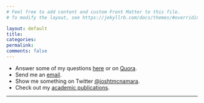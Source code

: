 ```yaml
---
# Feel free to add content and custom Front Matter to this file.
# To modify the layout, see https://jekyllrb.com/docs/themes/#overriding-theme-defaults

layout: default
title:
categories:
permalink:
comments: false
---
```


- Answer some of my questions [here](/pages/questions.md) or on [Quora](https://www.quora.com/profile/Josh-McNamara/questions).
- Send me an [email](mailto:mcnamara.website.contact@gmail.com).
- Show me something on Twitter [@joshtmcnamara](https://twitter.com/joshtmcnamara).
- Check out my [academic publications](https://scholar.google.com/citations?user=sDR-KfQAAAAJ&hl=en).

---